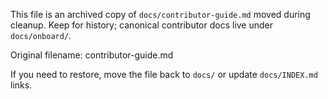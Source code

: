 This file is an archived copy of `docs/contributor-guide.md` moved during cleanup. Keep for history; canonical contributor docs live under `docs/onboard/`.

Original filename: contributor-guide.md

If you need to restore, move the file back to `docs/` or update `docs/INDEX.md` links.
